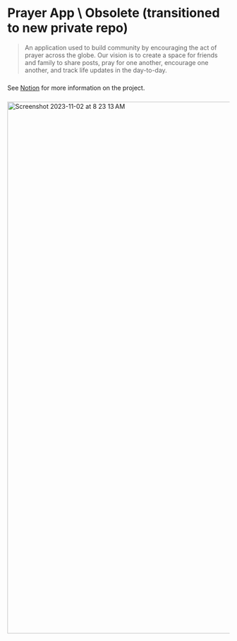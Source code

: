 # Prayer App \\ Obsolete (transitioned to new private repo)

>An application used to build community by encouraging the act of prayer across the globe. Our vision is to create a space for friends and family to share posts, pray for one another, encourage one another, and track life updates in the day-to-day.
###

See [Notion](https://www.notion.so/7a20c472b3bc4b50b79d57fdfdf22f73?v=8703808a97b34242a8b2a00cb1456be9&pvs=4) for more information on the project.

###
<img width="1204" alt="Screenshot 2023-11-02 at 8 23 13 AM" src="https://github.com/lammylol/Prayer-Calendar/assets/44993071/669810be-6829-4dfd-b5fd-41297521480b">
